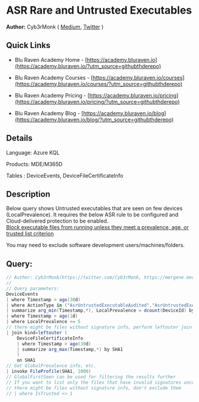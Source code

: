 # ASR Rare and Untrusted Executables

**Author:** Cyb3rMonk ( [Medium](https://mergene.medium.com), [Twitter](https://twitter.com/Cyb3rMonk) )

## Quick Links

* Blu Raven Academy Home - [https://academy.bluraven.io](https://academy.bluraven.io/?utm_source=githubthderepo)
  
* Blu Raven Academy Courses - [https://academy.bluraven.io/courses](https://academy.bluraven.io/courses/?utm_source=githubthderepo)

* Blu Raven Academy Pricing - [https://academy.bluraven.io/pricing](https://academy.bluraven.io/pricing/?utm_source=githubthderepo)

* Blu Raven Academy Blog - [https://academy.bluraven.io/blog](https://academy.bluraven.io/blog/?utm_source=githubthderepo)

## Details

Language: Azure KQL

Products: MDE/M365D

Tables  : DeviceEvents, DeviceFileCertificateInfo


## Description

Below query shows Untrusted executables that are seen on few devices (LocalPrevalence). It requires the below ASR rule to be configured and Cloud-delivered protection to be enabled.  
[Block executable files from running unless they meet a prevalence, age, or trusted list criterion](https://docs.microsoft.com/en-us/microsoft-365/security/defender-endpoint/attack-surface-reduction-rules-reference?view=o365-worldwide#block-executable-files-from-running-unless-they-meet-a-prevalence-age-or-trusted-list-criterion)  

You may need to exclude software development users/machines/folders. 


**Query:**
---

```C#
// Author: Cyb3rMonk(https://twitter.com/Cyb3rMonk, https://mergene.medium.com)
//
// Query parameters:
DeviceEvents
| where Timestamp > ago(30d)
| where ActionType in ("AsrUntrustedExecutableAudited","AsrUntrustedExecutableBlocked")
| summarize arg_min(Timestamp,*), LocalPrevalence = dcount(DeviceId) by SHA1, FileName
| where Timestamp > ago(1d)
| where LocalPrevalence <= 5
// there might be files without signature info, perform leftouter join
| join kind=leftouter (
    DeviceFileCertificateInfo
    | where Timestamp > ago(30d)
    | summarize arg_max(Timestamp,*) by SHA1
    )
    on SHA1
// Get GlobalPrevalence info, etc.
| invoke FileProfile(SHA1, 1000)
// GlobalFirstSeen can be used for filtering the results further
// If you want to list only the files that have invalid signatures uncomment the below line
// there might be files without signature info, don't exclude them
// | where IsTrusted <> 1
```